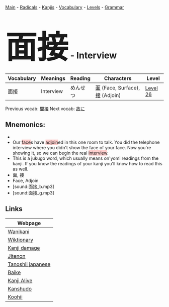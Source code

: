 <style> bigfont {font-size: 100px}</style>
[Main](../README.md) -
[Radicals](../radicals.md) -
[Kanjis](../kanjis.md) -
[Vocabulary](../vocabulary.md) -
[Levels](../levels.md) -
[Grammar](../grammar.md)
# <bigfont> 面接</bigfont> - Interview 

| Vocabulary | Meanings | Reading | Characters | Level |
| --- | --- | --- | --- | --- |
| 面接 | Interview | めんせつ |  [面](../kanjis/面.md) (Face, Surface), [接](../kanjis/接.md) (Adjoin) | [Level 26](../levels/wk_level26.md) |

Previous vocab: [間接](間接.md) Next vocab: [故に](故に.md) 

## Mnemonics:

* 
* Our <span style="background-color:#ffcccb"> face</span>s have <span style="background-color:#ffcccb"> adjoin</span>ed in this one room to talk. You did the telephone interview where you didn't show the face of your face. Now you're showing it, so we can begin the real <span style="background-color:#ffcccb"> interview</span>.
* This is a jukugo word, which usually means on'yomi readings from the kanji. If you know the readings of your kanji you'll know how to read this as well.
* 面, 接
* Face, Adjoin
* [sound:面接_b.mp3]
* [sound:面接_g.mp3]


## Links 

| Webpage |
| --- |
| [Wanikani          ](https://www.wanikani.com/kanji/面接) |
| [Wiktionary        ](https://en.wiktionary.org/wiki/面接) |
| [Kanji damage      ](http://www.kanjidamage.com/kanji/search?utf8=✓&q=面接) |
| [Jitenon           ](https://jitenon.com/kanji/面接) |
| [Tanoshii japanese ](https://www.tanoshiijapanese.com/dictionary/kanji.cfm?k=面接) |
| [Baike             ](https://baike.baidu.com/item/面接) |
| [Kanji Alive       ](https://app.kanjialive.com/面接) |
| [Kanshudo          ](https://www.kanshudo.com/searchmn?q=面接) |
| [Koohii            ](https://kanji.koohii.com/study/kanji/面接) |
